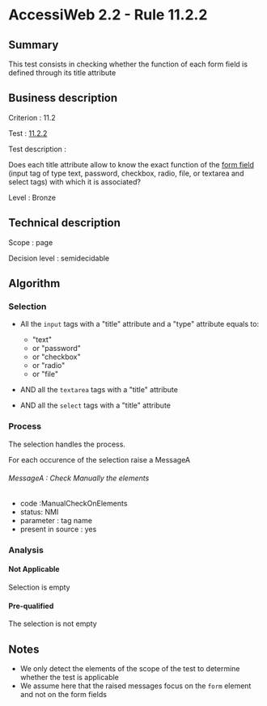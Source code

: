 # AccessiWeb 2.2 - Rule 11.2.2

## Summary

This test consists in checking whether the function of each form field
is defined through its title attribute

## Business description

Criterion : 11.2

Test : [11.2.2](http://www.accessiweb.org/index.php/accessiweb-22-english-version.html#test-11-2-2)

Test description :

Does each title attribute allow to know the exact function of the [form
field](http://www.accessiweb.org/index.php/glossary-76.html#mChpSaisie)
(input tag of type text, password, checkbox, radio, file, or textarea
and select tags) with which it is associated?

Level : Bronze

## Technical description

Scope : page

Decision level :
semidecidable

## Algorithm

### Selection

-   All the `input` tags with a "title" attribute and a "type"
    attribute equals to:
    -   "text"
    -   or "password"
    -   or "checkbox"
    -   or "radio"
    -   or "file"

-   AND all the `textarea` tags with a "title" attribute
-   AND all the `select` tags with a "title" attribute

### Process

The selection handles the process.

For each occurence of the selection raise a MessageA

###### MessageA : Check Manually the elements

-   code :ManualCheckOnElements
-   status: NMI
-   parameter : tag name
-   present in source : yes

### Analysis

#### Not Applicable

Selection is empty

#### Pre-qualified

The selection is not empty

## Notes

-   We only detect the elements of the scope of the test to determine
    whether the test is applicable
-   We assume here that the raised messages focus on the `form` element
    and not on the form fields

